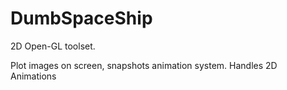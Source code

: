# DumbSpaceShip

2D Open-GL toolset.

Plot images on screen, snapshots animation system.
Handles 2D Animations
